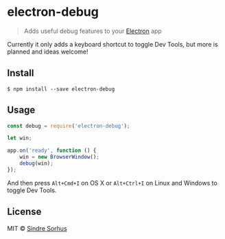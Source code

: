 # electron-debug

> Adds useful debug features to your [Electron](http://electron.atom.io) app

Currently it only adds a keyboard shortcut to toggle Dev Tools, but more is planned and ideas welcome!


## Install

```
$ npm install --save electron-debug
```


## Usage

```js
const debug = require('electron-debug');

let win;

app.on('ready', function () {
	win = new BrowserWindow();
	debug(win);
});
```

And then press `Alt+Cmd+I` on OS X or `Alt+Ctrl+I` on Linux and Windows to toggle Dev Tools.


## License

MIT © [Sindre Sorhus](http://sindresorhus.com)
